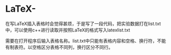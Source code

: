# LaTeX-
在写LaTeX插入表格时会觉得甚烦，于是写了一段代码，把实验数据打在list.txt中，可以使用c++进行读取并按照LaTeX的格式写入latexlist.txt

需要在打开程序后输入表格名称。list.txt中只能有表格内容和空格、换行符，不能有制表符。以空格区分表格不同列，换行区分不同行。

